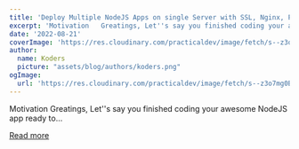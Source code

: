 ```yaml
---
title: 'Deploy Multiple NodeJS Apps on single Server with SSL, Nginx, PM2 - Part 1'
excerpt: 'Motivation   Greatings, Let''s say you finished coding your awesome NodeJS app ready to...'
date: '2022-08-21'
coverImage: 'https://res.cloudinary.com/practicaldev/image/fetch/s--z3o7mg0B--/c_imagga_scale,f_auto,fl_progressive,h_420,q_auto,w_1000/https://dev-to-uploads.s3.amazonaws.com/uploads/articles/0oquu67x6gt6kad2fn3e.png'
author:
  name: Koders
  picture: "assets/blog/authors/koders.png"
ogImage:
  url: 'https://res.cloudinary.com/practicaldev/image/fetch/s--z3o7mg0B--/c_imagga_scale,f_auto,fl_progressive,h_420,q_auto,w_1000/https://dev-to-uploads.s3.amazonaws.com/uploads/articles/0oquu67x6gt6kad2fn3e.png'
---
```


Motivation   Greatings, Let''s say you finished coding your awesome NodeJS app ready to...

[Read more](https://dev.to/ranjan/deploy-multiple-nodejs-apps-on-single-server-with-ssl-nginx-pm2-part-1-4841)
